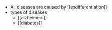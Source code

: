   * All diseases are caused by [[exdifferentiation]]
  * types of diseases
    * [[alzheimers]]
    * [[diabetes]]
